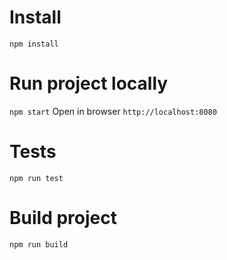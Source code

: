 # Install
`npm install` 

# Run project locally
`npm start`
Open in browser `http://localhost:8080`

# Tests
`npm run test`

# Build project
`npm run build`


